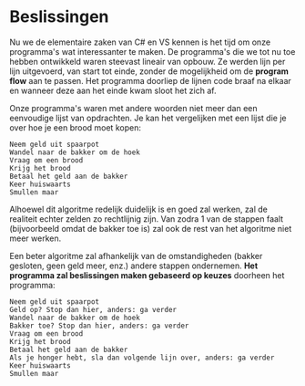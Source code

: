 # Beslissingen <!--\label{ch:5}-->

Nu we de elementaire zaken van C# en VS kennen is het tijd om onze programma's wat interessanter te maken. De programma's die we tot nu toe hebben ontwikkeld waren steevast lineair van opbouw.  Ze werden lijn per lijn uitgevoerd, van start tot einde, zonder de mogelijkheid om de **program flow** aan te passen. Het programma doorliep de lijnen code braaf na elkaar en wanneer deze aan het einde kwam sloot het zich af.

Onze programma's waren met andere woorden niet meer dan een eenvoudige lijst van opdrachten. Je kan het vergelijken met een lijst die je over hoe je een brood moet kopen:


```text
Neem geld uit spaarpot
Wandel naar de bakker om de hoek
Vraag om een brood
Krijg het brood
Betaal het geld aan de bakker
Keer huiswaarts
Smullen maar
```


Alhoewel dit algoritme redelijk duidelijk is en goed zal werken, zal de realiteit echter zelden zo rechtlijnig zijn. Van zodra 1 van de stappen faalt (bijvoorbeeld omdat de bakker toe is) zal ook de rest van het algoritme niet meer werken. 

Een beter algoritme zal afhankelijk van de omstandigheden (bakker gesloten, geen geld meer, enz.) andere stappen ondernemen. **Het programma zal beslissingen maken gebaseerd op keuzes** doorheen het programma:


```text
Neem geld uit spaarpot
Geld op? Stop dan hier, anders: ga verder
Wandel naar de bakker om de hoek
Bakker toe? Stop dan hier, anders: ga verder
Vraag om een brood
Krijg het brood
Betaal het geld aan de bakker
Als je honger hebt, sla dan volgende lijn over, anders: ga verder
Keer huiswaarts
Smullen maar
```
